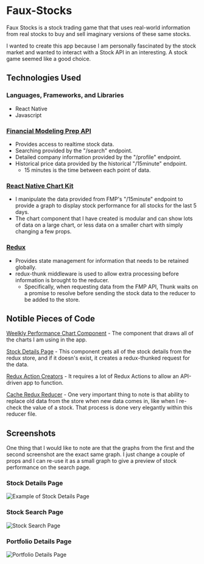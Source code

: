 # Faux-Stocks
Faux Stocks is a stock trading game that that uses real-world information from real stocks to buy and sell imaginary versions of these same stocks.

I wanted to create this app because I am personally fascinated by the stock market and wanted to interact with a Stock API in an interesting. A stock game seemed like a good choice.

## Technologies Used

### Languages, Frameworks, and Libraries
* React Native
* Javascript

### [Financial Modeling Prep API](https://financialmodelingprep.com/developer/docs)
* Provides access to realtime stock data.
* Searching provided by the "/search" endpoint.
* Detailed company information provided by the "/profile" endpoint.
* Historical price data provided by the historical "/15minute" endpoint.
  * 15 minutes is the time between each point of data.

### [React Native Chart Kit](https://www.npmjs.com/package/react-native-chart-kit)
* I manipulate the data provided from FMP's "/15minute" endpoint to provide a graph to display stock performance for all stocks for the last 5 days.
* The chart component that I have created is modular and can show lots of data on a large chart, or less data on a smaller chart with simply changing a few props.

### [Redux](https://redux.js.org/)
* Provides state management for information that needs to be retained globally.
* redux-thunk middleware is used to allow extra processing before information is brought to the reducer.
  * Specifically, when requesting data from the FMP API, Thunk waits on a promise to resolve before sending the stock data to the reducer to be added to the store.

## Notible Pieces of Code

[Weelkly Performance Chart Component](https://github.com/MatthewNordstrand/Faux-Stocks/blob/master/Components/StatPanels/WeeklyPerformanceChart.js) - The component that draws all of the charts I am using in the app.

[Stock Details Page](https://github.com/MatthewNordstrand/Faux-Stocks/blob/master/Components/Pages/ViewStockPage.js) - This component gets all of the stock details from the redux store, and if it doesn's exist, it creates a redux-thunked request for the data.

[Redux Action Creators](https://github.com/MatthewNordstrand/Faux-Stocks/blob/master/redux/ActionCreators.js) - It requires a lot of Redux Actions to allow an API-driven app to function.

[Cache Redux Reducer](https://github.com/MatthewNordstrand/Faux-Stocks/blob/master/redux/cache.js) - One very important thing to note is that ability to replace old data from the store when new data comes in, like when I re-check the value of a stock. That process is done very elegantly within this reducer file.

## Screenshots

One thing that I would like to note are that the graphs from the first and the second screenshot are the exact same graph. I just change a couple of props and I can re-use it as a small graph to give a preview of stock performance on the search page.

### Stock Details Page
![Example of Stock Details Page](https://www.mattnordstrand.com/res/projects/fauxstocks/1.png)

### Stock Search Page
![Stock Search Page](https://www.mattnordstrand.com/res/projects/fauxstocks/2.png)

### Portfolio Details Page
![Portfolio Details Page](https://www.mattnordstrand.com/res/projects/fauxstocks/2.png)